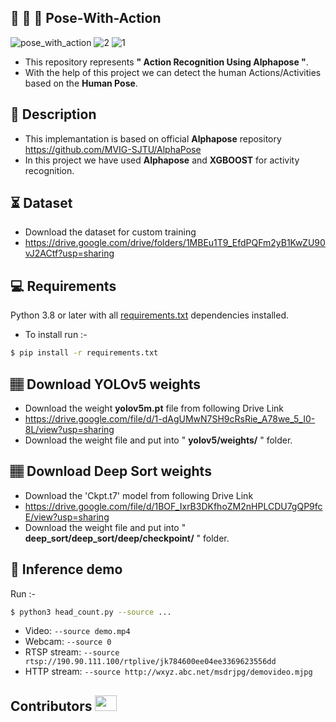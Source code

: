 ## :running: :walking: :dancer: Pose-With-Action
![pose_with_action](https://user-images.githubusercontent.com/62059604/99776776-5db0de00-2b37-11eb-97e7-b39f53f2d703.gif)
![2](https://user-images.githubusercontent.com/62059604/99799119-27378b00-2b58-11eb-92e5-0d119109fc60.png)
![1](https://user-images.githubusercontent.com/62059604/99799139-31598980-2b58-11eb-97dc-4626fdcec6f0.png)
- This repository represents **" Action Recognition Using Alphapose "**.
- With the help of this project we can detect the human Actions/Activities based on the **Human Pose**.
  
## 📝 Description
- This implemantation is based on official **Alphapose** repository https://github.com/MVIG-SJTU/AlphaPose 
- In this project we have used **Alphapose** and **XGBOOST** for activity recognition.

## ⏳ Dataset
- Download the dataset for custom training
- https://drive.google.com/drive/folders/1MBEu1T9_EfdPQFm2yB1KwZU90vJ2ACtf?usp=sharing 

## 💻 Requirements
Python 3.8 or later with all [requirements.txt](https://github.com/iNeuron-ai/Head-Count/blob/main/requirements.txt) dependencies installed.
- To install run :-
```bash
$ pip install -r requirements.txt
```
## 🏽‍ Download YOLOv5 weights
- Download the weight **yolov5m.pt** file from following Drive Link
- https://drive.google.com/file/d/1-dAgUMwN7SH9cRsRie_A78we_5_I0-8L/view?usp=sharing
- Download the weight file and put into " **yolov5/weights/** " folder.

##  🏽‍ Download Deep Sort weights
- Download the 'Ckpt.t7' model from following Drive Link 
- https://drive.google.com/file/d/1BOF_IxrB3DKfhoZM2nHPLCDU7gQP9fcE/view?usp=sharing
- Download the weight file and put into " **deep_sort/deep_sort/deep/checkpoint/** " folder.

## 🎯 Inference demo
Run :-
```bash
$ python3 head_count.py --source ...

```
- Video:  `--source demo.mp4`
- Webcam:  `--source 0`
- RTSP stream:  `--source rtsp://190.90.111.100/rtplive/jk784600ee04ee3369623556dd`
- HTTP stream:  `--source http://wxyz.abc.net/msdrjpg/demovideo.mjpg`

## Contributors <img src="https://raw.githubusercontent.com/TheDudeThatCode/TheDudeThatCode/master/Assets/Developer.gif" width=35 height=25> 
